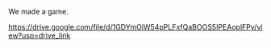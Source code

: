 We made a game.

https://drive.google.com/file/d/1GDYmOiW54pPLFxfQaBOOS5IPEAoplFPy/view?usp=drive_link
